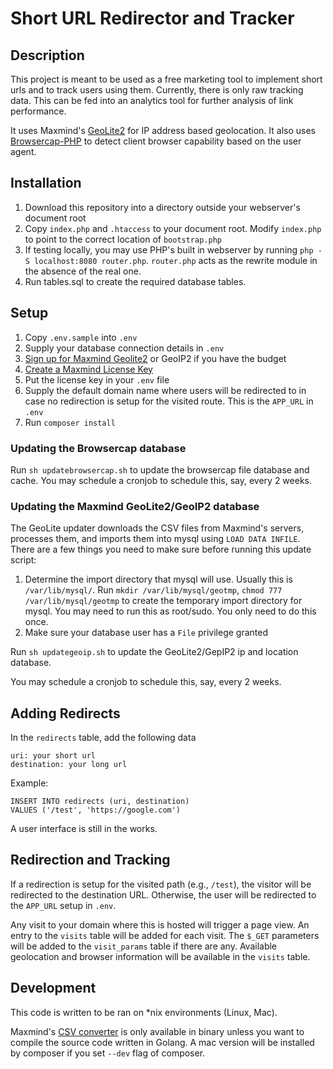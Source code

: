 # Short URL Redirector and Tracker

## Description

This project is meant to be used as a free marketing tool to implement short urls and to track users using them. Currently,
there is only raw tracking data. This can be fed into an analytics tool for further analysis of link performance.

It uses Maxmind's [GeoLite2](https://dev.maxmind.com/geoip/geolite2-free-geolocation-data?lang=en) for IP address based 
geolocation. It also uses [Browsercap-PHP](https://github.com/browscap/browscap-php) to detect client browser capability
based on the user agent.

## Installation

1. Download this repository into a directory outside your webserver's document root
2. Copy `index.php` and `.htaccess` to your document root. Modify `index.php` to point to the correct location of `bootstrap.php`
3. If testing locally, you may use PHP's built in webserver by running `php -S localhost:8080 router.php`. `router.php` acts as the rewrite module in the absence of the real one.
4. Run tables.sql to create the required database tables.

## Setup 
1. Copy `.env.sample` into `.env`
2. Supply your database connection details in `.env`
3. [Sign up for Maxmind Geolite2](https://www.maxmind.com/en/geolite2/signup?lang=en) or GeoIP2 if you have the budget
4. [Create a Maxmind License Key](https://www.maxmind.com/en/accounts/current/license-key?lang=en)
5. Put the license key in your `.env` file
6. Supply the default domain name where users will be redirected to in case no redirection is setup for the visited route. This is the `APP_URL` in `.env` 
7. Run `composer install`

### Updating the Browsercap database

Run `sh updatebrowsercap.sh` to update the browsercap file database and cache. You may schedule a cronjob to schedule this, say, every 2 weeks.

### Updating the Maxmind GeoLite2/GeoIP2 database

The GeoLite updater downloads the CSV files from Maxmind's servers, processes them, and imports them into mysql using `LOAD DATA INFILE`.
There are a few things you need to make sure before running this update script:

  1. Determine the import directory that mysql will use. Usually this is `/var/lib/mysql/`. 
     Run `mkdir /var/lib/mysql/geotmp`, `chmod 777 /var/lib/mysql/geotmp` to create the temporary import directory for mysql. 
     You may need to run this as root/sudo. You only need to do this once. 
  2. Make sure your database user has a `File` privilege granted

Run `sh updategeoip.sh` to update the GeoLite2/GepIP2 ip and location database. 

You may schedule a cronjob to schedule this, say, every 2 weeks.


## Adding Redirects

In the `redirects` table, add the following data

    uri: your short url
    destination: your long url
    
Example:

    INSERT INTO redirects (uri, destination) 
    VALUES ('/test', 'https://google.com')

A user interface is still in the works.

## Redirection and Tracking

If a redirection is setup for the visited path (e.g., `/test`), the visitor will be redirected to the destination URL.
Otherwise, the user will be redirected to the `APP_URL` setup in `.env`.

Any visit to your domain where this is hosted will trigger a page view. An entry to the `visits` table will be added
for each visit. The `$_GET` parameters will be added to the `visit_params` table if there are any. Available geolocation and browser information
will be available in the `visits` table. 

## Development

This code is written to be ran on *nix environments (Linux, Mac).

Maxmind's [CSV converter](https://github.com/maxmind/geoip2-csv-converter) is only available in binary unless you want to compile the source code written in Golang.
A mac version will be installed by composer if you set `--dev` flag of composer.
